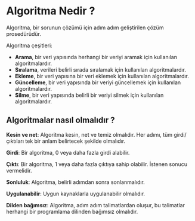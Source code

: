 # Algoritma Nedir ?

Algoritma, bir sorunun çözümü için adım adım geliştirilen çözüm prosedürüdür.

Algoritma çeşitleri:

* **Arama**, bir veri yapısında herhangi bir veriyi aramak için kullanılan algoritmalardır.
* **Sıralama**, verileri belirli sırada sıralamak için kullanılan algoritmalardır.
* **Ekleme**, bir veri yapısına bir veri eklemek için kullanılan algoritmalardır.
* **Güncelleme**, bir veri yapısında bir veriyi güncellemek için kullanılan algoritmalardır.
* **Silme**, bir veri yapısında belirli bir veriyi silmek için kullanılan algoritmalardır.

## Algoritmalar nasıl olmalıdır ?

__**Kesin ve net**__: Algoritma kesin, net ve temiz olmalıdır. Her adımı, tüm girdi/çıktıları tek bir anlam belirtecek şekilde olmalıdır.

__**Girdi**__: Bir algoritma, 0 veya daha fazla girdi alabilir.

__**Çıktı**__: Bir algoritma, 1 veya daha fazla çıktıya sahip olabilir. İstenen sonucu vermelidir.

__**Sonluluk**__: Algoritma, belirli adımdan sonra sonlanmalıdır.

__**Uygulanabilir**__: Uygun kaynaklarla uygulanabilir olmalıdır.

__**Dilden bağımsız**__: Algoritma, adım adım talimatlardan oluşur, bu talimatlar herhangi bir programlama dilinden bağımsız olmalıdır.
